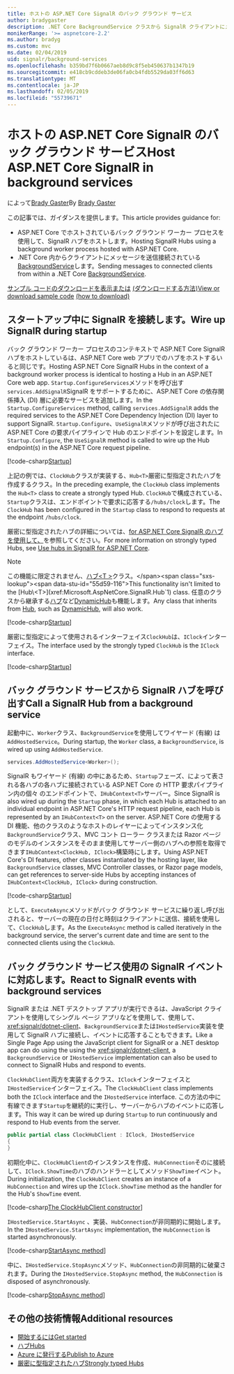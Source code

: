 ```yaml
---
title: ホストの ASP.NET Core SignalR のバック グラウンド サービス
author: bradygaster
description: .NET Core BackgroundService クラスから SignalR クライアントにメッセージを送信する方法について説明します。
monikerRange: '>= aspnetcore-2.2'
ms.author: bradyg
ms.custom: mvc
ms.date: 02/04/2019
uid: signalr/background-services
ms.openlocfilehash: b359bd7f6b0667aeb8d9c8f5eb450637b1347b19
ms.sourcegitcommit: e418cb9cddeb3de06fa0cb4fdb5529da03ff6d63
ms.translationtype: MT
ms.contentlocale: ja-JP
ms.lasthandoff: 02/05/2019
ms.locfileid: "55739671"
---
```

# <a name="host-aspnet-core-signalr-in-background-services"></a><span data-ttu-id="55d59-103">ホストの ASP.NET Core SignalR のバック グラウンド サービス</span><span class="sxs-lookup"><span data-stu-id="55d59-103">Host ASP.NET Core SignalR in background services</span></span>

<span data-ttu-id="55d59-104">によって[Brady Gaster](https://twitter.com/bradygaster)</span><span class="sxs-lookup"><span data-stu-id="55d59-104">By [Brady Gaster](https://twitter.com/bradygaster)</span></span>

<span data-ttu-id="55d59-105">この記事では、ガイダンスを提供します。</span><span class="sxs-lookup"><span data-stu-id="55d59-105">This article provides guidance for:</span></span>

* <span data-ttu-id="55d59-106">ASP.NET Core でホストされているバック グラウンド ワーカー プロセスを使用して、SignalR ハブをホストします。</span><span class="sxs-lookup"><span data-stu-id="55d59-106">Hosting SignalR Hubs using a background worker process hosted with ASP.NET Core.</span></span>
* <span data-ttu-id="55d59-107">.NET Core 内からクライアントにメッセージを送信接続されている[BackgroundService](xref:Microsoft.Extensions.Hosting.BackgroundService)します。</span><span class="sxs-lookup"><span data-stu-id="55d59-107">Sending messages to connected clients from within a .NET Core [BackgroundService](xref:Microsoft.Extensions.Hosting.BackgroundService).</span></span>

<span data-ttu-id="55d59-108">[サンプル コードのダウンロードを表示または](https://github.com/aspnet/Docs/tree/master/aspnetcore/signalr/background-service/sample/) [(ダウンロードする方法)](xref:index#how-to-download-a-sample)</span><span class="sxs-lookup"><span data-stu-id="55d59-108">[View or download sample code](https://github.com/aspnet/Docs/tree/master/aspnetcore/signalr/background-service/sample/) [(how to download)](xref:index#how-to-download-a-sample)</span></span>

## <a name="wire-up-signalr-during-startup"></a><span data-ttu-id="55d59-109">スタートアップ中に SignalR を接続します。</span><span class="sxs-lookup"><span data-stu-id="55d59-109">Wire up SignalR during startup</span></span>

<span data-ttu-id="55d59-110">バック グラウンド ワーカー プロセスのコンテキストで ASP.NET Core SignalR ハブをホストしているは、ASP.NET Core web アプリでのハブをホストするいると同じです。</span><span class="sxs-lookup"><span data-stu-id="55d59-110">Hosting ASP.NET Core SignalR Hubs in the context of a background worker process is identical to hosting a Hub in an ASP.NET Core web app.</span></span> <span data-ttu-id="55d59-111">`Startup.ConfigureServices`メソッドを呼び出す`services.AddSignalR`SignalR をサポートするために、ASP.NET Core の依存関係挿入 (DI) 層に必要なサービスを追加します。</span><span class="sxs-lookup"><span data-stu-id="55d59-111">In the `Startup.ConfigureServices` method, calling `services.AddSignalR` adds the required services to the ASP.NET Core Dependency Injection (DI) layer to support SignalR.</span></span> <span data-ttu-id="55d59-112">`Startup.Configure`、`UseSignalR`メソッドが呼び出されたに ASP.NET Core の要求パイプラインで Hub のエンドポイントを設定します。</span><span class="sxs-lookup"><span data-stu-id="55d59-112">In `Startup.Configure`, the `UseSignalR` method is called to wire up the Hub endpoint(s) in the ASP.NET Core request pipeline.</span></span>

[!code-csharp[Startup](background-service/sample/Server/Startup.cs?name=Startup)]

<span data-ttu-id="55d59-113">上記の例では、`ClockHub`クラスが実装する、`Hub<T>`厳密に型指定されたハブを作成するクラス。</span><span class="sxs-lookup"><span data-stu-id="55d59-113">In the preceding example, the `ClockHub` class implements the `Hub<T>` class to create a strongly typed Hub.</span></span> <span data-ttu-id="55d59-114">`ClockHub`で構成されている、`Startup`クラスは、エンドポイントで要求に応答する`/hubs/clock`します。</span><span class="sxs-lookup"><span data-stu-id="55d59-114">The `ClockHub` has been configured in the `Startup` class to respond to requests at the endpoint `/hubs/clock`.</span></span>

<span data-ttu-id="55d59-115">厳密に型指定されたハブの詳細については、[for ASP.NET Core SignalR のハブを使用して、](xref:signalr/hubs#strongly-typed-hubs)を参照してください。</span><span class="sxs-lookup"><span data-stu-id="55d59-115">For more information on strongly typed Hubs, see [Use hubs in SignalR for ASP.NET Core](xref:signalr/hubs#strongly-typed-hubs).</span></span>

> [!NOTE]
> <span data-ttu-id="55d59-116">この機能に限定されません、[ハブ\<T >](xref:Microsoft.AspNetCore.SignalR.Hub`1)クラス。</span><span class="sxs-lookup"><span data-stu-id="55d59-116">This functionality isn't limited to the [Hub\<T>](xref:Microsoft.AspNetCore.SignalR.Hub`1) class.</span></span> <span data-ttu-id="55d59-117">任意のクラスから継承する[ハブ](xref:Microsoft.AspNetCore.SignalR.Hub)など[DynamicHub](xref:Microsoft.AspNetCore.SignalR.DynamicHub)も機能します。</span><span class="sxs-lookup"><span data-stu-id="55d59-117">Any class that inherits from [Hub](xref:Microsoft.AspNetCore.SignalR.Hub), such as [DynamicHub](xref:Microsoft.AspNetCore.SignalR.DynamicHub), will also work.</span></span>

[!code-csharp[Startup](background-service/sample/Server/ClockHub.cs?name=ClockHub)]

<span data-ttu-id="55d59-118">厳密に型指定によって使用されるインターフェイス`ClockHub`は、`IClock`インターフェイス。</span><span class="sxs-lookup"><span data-stu-id="55d59-118">The interface used by the strongly typed `ClockHub` is the `IClock` interface.</span></span>

[!code-csharp[Startup](background-service/sample/HubServiceInterfaces/IClock.cs?name=IClock)]

## <a name="call-a-signalr-hub-from-a-background-service"></a><span data-ttu-id="55d59-119">バック グラウンド サービスから SignalR ハブを呼び出す</span><span class="sxs-lookup"><span data-stu-id="55d59-119">Call a SignalR Hub from a background service</span></span>

<span data-ttu-id="55d59-120">起動中に、`Worker`クラス、`BackgroundService`を使用してワイヤード (有線) は`AddHostedService`。</span><span class="sxs-lookup"><span data-stu-id="55d59-120">During startup, the `Worker` class, a `BackgroundService`, is wired up using `AddHostedService`.</span></span>

```csharp
services.AddHostedService<Worker>();
```

<span data-ttu-id="55d59-121">SignalR もワイヤード (有線) の中にあるため、`Startup`フェーズ、によって表される各ハブの各ハブに接続されている ASP.NET Core の HTTP 要求パイプライン内の個々 のエンドポイントで、`IHubContext<T>`サーバー。</span><span class="sxs-lookup"><span data-stu-id="55d59-121">Since SignalR is also wired up during the `Startup` phase, in which each Hub is attached to an individual endpoint in ASP.NET Core's HTTP request pipeline, each Hub is represented by an `IHubContext<T>` on the server.</span></span> <span data-ttu-id="55d59-122">ASP.NET Core の使用する DI 機能、他のクラスのようなホストのレイヤーによってインスタンス化`BackgroundService`クラス、MVC コント ローラー クラスまたは Razor ページのモデルのインスタンスをそのまま使用してサーバー側のハブへの参照を取得できます`IHubContext<ClockHub, IClock>`構築時にします。</span><span class="sxs-lookup"><span data-stu-id="55d59-122">Using ASP.NET Core's DI features, other classes instantiated by the hosting layer, like `BackgroundService` classes, MVC Controller classes, or Razor page models, can get references to server-side Hubs by accepting instances of `IHubContext<ClockHub, IClock>` during construction.</span></span>

[!code-csharp[Startup](background-service/sample/Server/Worker.cs?name=Worker)]

<span data-ttu-id="55d59-123">として、`ExecuteAsync`メソッドがバック グラウンド サービスに繰り返し呼び出されると、サーバーの現在の日付と時刻はクライアントに送信、接続を使用して、`ClockHub`します。</span><span class="sxs-lookup"><span data-stu-id="55d59-123">As the `ExecuteAsync` method is called iteratively in the background service, the server's current date and time are sent to the connected clients using the `ClockHub`.</span></span>

## <a name="react-to-signalr-events-with-background-services"></a><span data-ttu-id="55d59-124">バック グラウンド サービス使用の SignalR イベントに対応します。</span><span class="sxs-lookup"><span data-stu-id="55d59-124">React to SignalR events with background services</span></span>

<span data-ttu-id="55d59-125">SignalR または .NET デスクトップ アプリが実行できるは、JavaScript クライアントを使用してシングル ページ アプリなどを使用して、使用して、 <xref:signalr/dotnet-client>、`BackgroundService`または`IHostedService`実装を使用して SignalR ハブに接続し、イベントに応答することもできます。</span><span class="sxs-lookup"><span data-stu-id="55d59-125">Like a Single Page App using the JavaScript client for SignalR or a .NET desktop app can do using the using the <xref:signalr/dotnet-client>, a `BackgroundService` or `IHostedService` implementation can also be used to connect to SignalR Hubs and respond to events.</span></span>

<span data-ttu-id="55d59-126">`ClockHubClient`両方を実装するクラス、`IClock`インターフェイスと`IHostedService`インターフェイス。</span><span class="sxs-lookup"><span data-stu-id="55d59-126">The `ClockHubClient` class implements both the `IClock` interface and the `IHostedService` interface.</span></span> <span data-ttu-id="55d59-127">この方法の中に有線できます`Startup`を継続的に実行し、サーバーからハブのイベントに応答します。</span><span class="sxs-lookup"><span data-stu-id="55d59-127">This way it can be wired up during `Startup` to run continuously and respond to Hub events from the server.</span></span> 

```csharp
public partial class ClockHubClient : IClock, IHostedService
{
}
```

<span data-ttu-id="55d59-128">初期化中に、`ClockHubClient`のインスタンスを作成、`HubConnection`そのに接続して、`IClock.ShowTime`のハブのハンドラーとしてメソッド`ShowTime`イベント。</span><span class="sxs-lookup"><span data-stu-id="55d59-128">During initialization, the `ClockHubClient` creates an instance of a `HubConnection` and wires up the `IClock.ShowTime` method as the handler for the Hub's `ShowTime` event.</span></span>

[!code-csharp[The ClockHubClient constructor](background-service/sample/Clients.ConsoleTwo/ClockHubClient.cs?name=ClockHubClientCtor)]

<span data-ttu-id="55d59-129">`IHostedService.StartAsync` 、実装、`HubConnection`が非同期的に開始します。</span><span class="sxs-lookup"><span data-stu-id="55d59-129">In the `IHostedService.StartAsync` implementation, the `HubConnection` is started asynchronously.</span></span>

[!code-csharp[StartAsync method](background-service/sample/Clients.ConsoleTwo/ClockHubClient.cs?name=StartAsync)]

<span data-ttu-id="55d59-130">中に、`IHostedService.StopAsync`メソッド、`HubConnection`の非同期的に破棄されます。</span><span class="sxs-lookup"><span data-stu-id="55d59-130">During the `IHostedService.StopAsync` method, the `HubConnection` is disposed of asynchronously.</span></span>

[!code-csharp[StopAsync method](background-service/sample/Clients.ConsoleTwo/ClockHubClient.cs?name=StopAsync)]

## <a name="additional-resources"></a><span data-ttu-id="55d59-131">その他の技術情報</span><span class="sxs-lookup"><span data-stu-id="55d59-131">Additional resources</span></span>

* [<span data-ttu-id="55d59-132">開始するには</span><span class="sxs-lookup"><span data-stu-id="55d59-132">Get started</span></span>](xref:tutorials/signalr)
* [<span data-ttu-id="55d59-133">ハブ</span><span class="sxs-lookup"><span data-stu-id="55d59-133">Hubs</span></span>](xref:signalr/hubs)
* [<span data-ttu-id="55d59-134">Azure に発行する</span><span class="sxs-lookup"><span data-stu-id="55d59-134">Publish to Azure</span></span>](xref:signalr/publish-to-azure-web-app)
* [<span data-ttu-id="55d59-135">厳密に型指定されたハブ</span><span class="sxs-lookup"><span data-stu-id="55d59-135">Strongly typed Hubs</span></span>](xref:signalr/hubs#strongly-typed-hubs)
